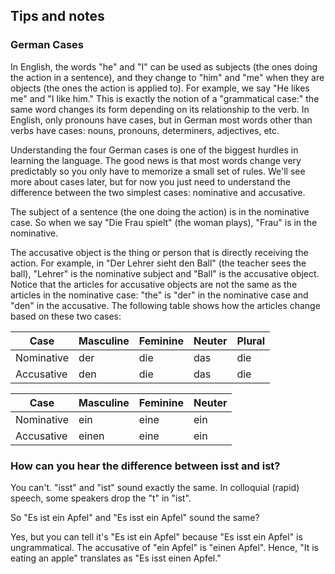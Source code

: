 ## Tips and notes

### German Cases

In English, the words "he" and "I" can be used as subjects (the ones doing the action in a sentence), and they change to "him" and "me" when they are objects (the ones the action is applied to). For example, we say "He likes me" and "I like him." This is exactly the notion of a "grammatical case:" the same word changes its form depending on its relationship to the verb. In English, only pronouns have cases, but in German most words other than verbs have cases: nouns, pronouns, determiners, adjectives, etc.

Understanding the four German cases is one of the biggest hurdles in learning the language. The good news is that most words change very predictably so you only have to memorize a small set of rules. We'll see more about cases later, but for now you just need to understand the difference between the two simplest cases: nominative and accusative.

The subject of a sentence (the one doing the action) is in the nominative case. So when we say "Die Frau spielt" (the woman plays), "Frau" is in the nominative.

The accusative object is the thing or person that is directly receiving the action. For example, in "Der Lehrer sieht den Ball" (the teacher sees the ball), "Lehrer" is the nominative subject and "Ball" is the accusative object. Notice that the articles for accusative objects are not the same as the articles in the nominative case: "the" is "der" in the nominative case and "den" in the accusative. The following table shows how the articles change based on these two cases:

**Case**|**Masculine**|**Feminine**|**Neuter**|**Plural**
-----|-----|-----|-----|-----
Nominative|der|die|das|die
Accusative|den|die|das|die

**Case**|**Masculine**|**Feminine**|**Neuter**
-----|-----|-----|-----
Nominative|ein|eine|ein
Accusative|einen|eine|ein

### How can you hear the difference between isst and ist?

You can't. "isst" and "ist" sound exactly the same. In colloquial (rapid) speech, some speakers drop the "t" in "ist".

So "Es ist ein Apfel" and "Es isst ein Apfel" sound the same?

Yes, but you can tell it's "Es ist ein Apfel" because "Es isst ein Apfel" is ungrammatical. The accusative of "ein Apfel" is "einen Apfel". Hence, "It is eating an apple" translates as "Es isst einen Apfel."
